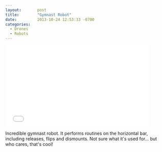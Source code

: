 ```yaml
---
layout:       post
title:        "Gymnast Robot"
date:         2013-10-24 12:53:33 -0700
categories:
  - Drones
  - Robots
---
```


<iframe class="embedly-embed" src="//cdn.embedly.com/widgets/media.html?src=https%3A%2F%2Fwww.youtube.com%2Fembed%2FckbC0PTfCRE%3Ffeature%3Doembed&url=https%3A%2F%2Fwww.youtube.com%2Fwatch%3Fv%3DckbC0PTfCRE&image=https%3A%2F%2Fi.ytimg.com%2Fvi%2FckbC0PTfCRE%2Fhqdefault.jpg&key=d815972c91e546edb5d2d02e509f8b1c&type=text%2Fhtml&schema=youtube" width="450" height="253" scrolling="no" frameborder="0" allowfullscreen></iframe>

Incredible gymnast robot. It performs routines on the horizontal bar, including releases, flips and dismounts. Not sure what it's used for… but who cares, that's cool! 

